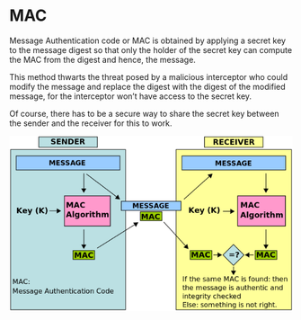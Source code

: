 # MAC

Message Authentication code or MAC is obtained by applying a secret key to the message digest so that only the holder of the secret key can compute the MAC from the digest and hence, the message. 

This method thwarts the threat posed by a malicious interceptor who could modify the message and replace the digest with the digest of the modified message, for the interceptor won’t have access to the secret key. 

Of course, there has to be a secure way to share the secret key between the sender and the receiver for this to work.

<p align="center">
    <img src="661px-MAC.png">
</p>